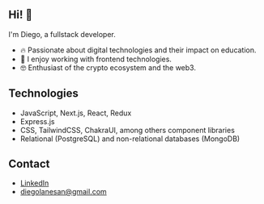 ## Hi! 👋

<!--
[![Portfolio Badge](https://img.shields.io/badge/-kunalraghav.github.io-orange?style=flat-square&logo=html5&logoColor=white&link=https://kunalraghav.github.io)](https://kunalraghav.github.io)
-->

I'm Diego, a fullstack developer.

- :fire: Passionate about digital technologies and their impact on education.
- 🚀 I enjoy working with frontend technologies.
- :nerd_face: Enthusiast of the crypto ecosystem and the web3.

## Technologies 
- JavaScript, Next.js, React, Redux
- Express.js
- CSS, TailwindCSS, ChakraUI, among others component libraries
- Relational (PostgreSQL) and non-relational databases (MongoDB)

## Contact
- [LinkedIn](linkedin.com/in/diegolanesan/)
- diegolanesan@gmail.com


